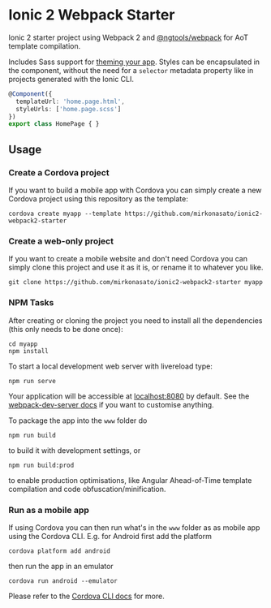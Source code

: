 # Ionic 2 Webpack Starter

Ionic 2 starter project using Webpack 2 and [@ngtools/webpack](https://github.com/angular/angular-cli/tree/master/packages/webpack) for AoT template compilation.

Includes Sass support for [theming your app](https://ionicframework.com/docs/v2/theming/theming-your-app/). Styles can be encapsulated in the component, without the need for a `selector` metadata property like in projects generated with the Ionic CLI.

```typescript
@Component({
  templateUrl: 'home.page.html',
  styleUrls: ['home.page.scss']
})
export class HomePage { }
```

## Usage

### Create a Cordova project

If you want to build a mobile app with Cordova you can simply create a new Cordova project using this repository as the template:
```
cordova create myapp --template https://github.com/mirkonasato/ionic2-webpack2-starter
```

### Create a web-only project

If you want to create a mobile website and don't need Cordova you can simply clone this project and use it as it is, or rename it to whatever you like.
```
git clone https://github.com/mirkonasato/ionic2-webpack2-starter myapp
```

### NPM Tasks

After creating or cloning the project you need to install all the dependencies (this only needs to be done once):
```
cd myapp
npm install
```

To start a local development web server with livereload type:
```
npm run serve
```
Your application will be accessible at [localhost:8080](http://localhost:8080/) by default. See the [webpack-dev-server docs](https://webpack.github.io/docs/webpack-dev-server.html) if you want to customise anything.

To package the app into the `www` folder do
```
npm run build
```
to build it with development settings, or
```
npm run build:prod
```
to enable production optimisations, like Angular Ahead-of-Time template compilation and code obfuscation/minification.

### Run as a mobile app

If using Cordova you can then run what's in the `www` folder as as mobile app using the Cordova CLI. E.g. for Android first add the platform
```
cordova platform add android
```
then run the app in an emulator
```
cordova run android --emulator
```
Please refer to the [Cordova CLI docs](https://cordova.apache.org/docs/en/latest/guide/cli/) for more.
